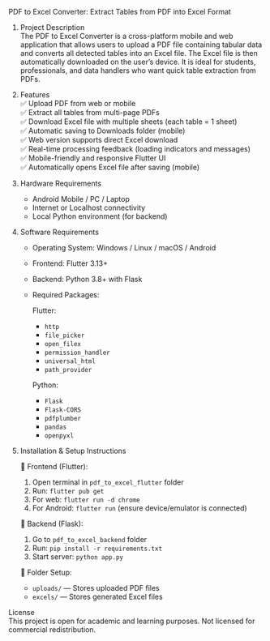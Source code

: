 PDF to Excel Converter: Extract Tables from PDF into Excel Format

1. Project Description  
   The PDF to Excel Converter is a cross-platform mobile and web application that allows users to upload a PDF file containing tabular data and converts all detected tables into an Excel file. The Excel file is then automatically downloaded on the user’s device. It is ideal for students, professionals, and data handlers who want quick table extraction from PDFs.

2. Features  
   ✅ Upload PDF from web or mobile  
   ✅ Extract all tables from multi-page PDFs  
   ✅ Download Excel file with multiple sheets (each table = 1 sheet)  
   ✅ Automatic saving to Downloads folder (mobile)  
   ✅ Web version supports direct Excel download  
   ✅ Real-time processing feedback (loading indicators and messages)  
   ✅ Mobile-friendly and responsive Flutter UI  
   ✅ Automatically opens Excel file after saving (mobile)

3. Hardware Requirements  
   - Android Mobile / PC / Laptop  
   - Internet or Localhost connectivity  
   - Local Python environment (for backend)

4. Software Requirements  
   - Operating System: Windows / Linux / macOS / Android  
   - Frontend: Flutter 3.13+  
   - Backend: Python 3.8+ with Flask  
   - Required Packages:

     Flutter: 
     - `http`  
     - `file_picker`  
     - `open_filex`  
     - `permission_handler`  
     - `universal_html`  
     - `path_provider`

     Python:
     - `Flask`  
     - `Flask-CORS`  
     - `pdfplumber`  
     - `pandas`  
     - `openpyxl`

5. Installation & Setup Instructions  

   📱 Frontend (Flutter):
   1. Open terminal in `pdf_to_excel_flutter` folder  
   2. Run: `flutter pub get`  
   3. For web: `flutter run -d chrome`  
   4. For Android: `flutter run` (ensure device/emulator is connected)  

   🧠 Backend (Flask):
   1. Go to `pdf_to_excel_backend` folder  
   2. Run: `pip install -r requirements.txt`  
   3. Start server: `python app.py`  

   📂 Folder Setup:  
   - `uploads/` — Stores uploaded PDF files  
   - `excels/` — Stores generated Excel files  


License  
This project is open for academic and learning purposes. Not licensed for commercial redistribution.
